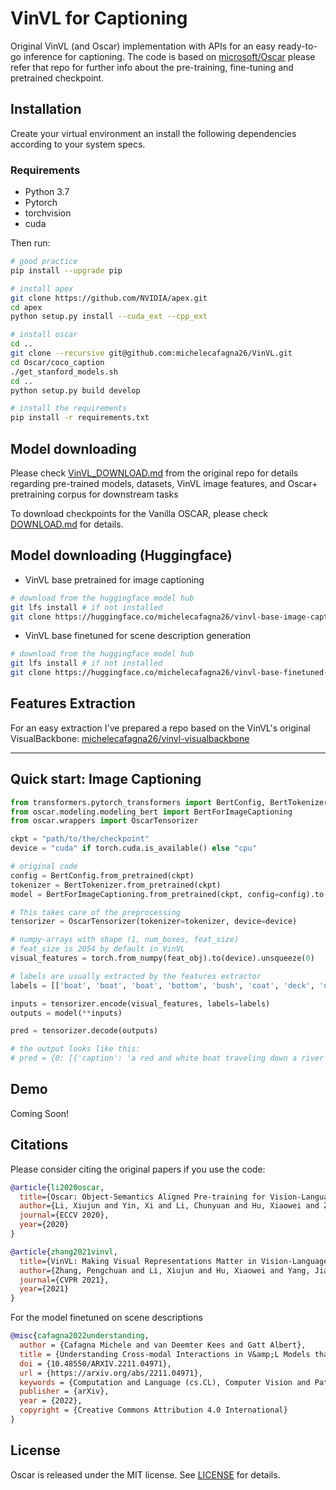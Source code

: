 # VinVL for Captioning
Original VinVL (and Oscar) implementation with APIs for an easy ready-to-go inference for captioning.
The code is based on [microsoft/Oscar](https://github.com/microsoft/Oscar) please refer that repo for further info about the pre-training, fine-tuning and pretrained checkpoint.

## Installation
Create your virtual environment an install the following dependencies according to your system specs.
### Requirements
- Python 3.7
- Pytorch
- torchvision
- cuda

Then run:
```bash
# good practice
pip install --upgrade pip

# install apex
git clone https://github.com/NVIDIA/apex.git
cd apex
python setup.py install --cuda_ext --cpp_ext

# install oscar
cd ..
git clone --recursive git@github.com:michelecafagna26/VinVL.git
cd Oscar/coco_caption
./get_stanford_models.sh
cd ..
python setup.py build develop

# install the requirements
pip install -r requirements.txt

```

## Model downloading 
Please check [VinVL_DOWNLOAD.md](https://github.com/microsoft/Oscar/blob/master/VinVL_DOWNLOAD.md) from the original repo for details regarding pre-trained models, datasets, VinVL image features, and Oscar+ pretraining corpus for downstream tasks 

To download checkpoints for the Vanilla OSCAR, please check [DOWNLOAD.md](https://github.com/microsoft/Oscar/blob/master/DOWNLOAD.md) for details.

## Model downloading (Huggingface)

- VinVL base pretrained for image captioning

```bash
# download from the huggingface model hub
git lfs install # if not installed
git clone https://huggingface.co/michelecafagna26/vinvl-base-image-captioning
```
- VinVL base finetuned for scene description generation

```bash
# download from the huggingface model hub
git lfs install # if not installed
git clone https://huggingface.co/michelecafagna26/vinvl-base-finetuned-hl-scenes-image-captioning
```


## Features Extraction

For an easy extraction I've prepared a repo based on the VinVL's original VisualBackbone: [michelecafagna26/vinvl-visualbackbone](https://github.com/michelecafagna26/vinvl-visualbackbone)

---
## Quick start: Image Captioning

```python
from transformers.pytorch_transformers import BertConfig, BertTokenizer
from oscar.modeling.modeling_bert import BertForImageCaptioning
from oscar.wrappers import OscarTensorizer

ckpt = "path/to/the/checkpoint"
device = "cuda" if torch.cuda.is_available() else "cpu"

# original code
config = BertConfig.from_pretrained(ckpt)
tokenizer = BertTokenizer.from_pretrained(ckpt)
model = BertForImageCaptioning.from_pretrained(ckpt, config=config).to(device)

# This takes care of the preprocessing
tensorizer = OscarTensorizer(tokenizer=tokenizer, device=device)

# numpy-arrays with shape (1, num_boxes, feat_size)
# feat_size is 2054 by default in VinVL
visual_features = torch.from_numpy(feat_obj).to(device).unsqueeze(0)

# labels are usually extracted by the features extractor
labels = [['boat', 'boat', 'boat', 'bottom', 'bush', 'coat', 'deck', 'deck', 'deck', 'dock', 'hair', 'jacket']]

inputs = tensorizer.encode(visual_features, labels=labels)
outputs = model(**inputs)

pred = tensorizer.decode(outputs)

# the output looks like this:
# pred = {0: [{'caption': 'a red and white boat traveling down a river next to a small boat.', 'conf': 0.7070220112800598]}
```
## Demo
Coming Soon!

## Citations
Please consider citing the original papers if you use the code:
```BibTeX
@article{li2020oscar,
  title={Oscar: Object-Semantics Aligned Pre-training for Vision-Language Tasks},
  author={Li, Xiujun and Yin, Xi and Li, Chunyuan and Hu, Xiaowei and Zhang, Pengchuan and Zhang, Lei and Wang, Lijuan and Hu, Houdong and Dong, Li and Wei, Furu and Choi, Yejin and Gao, Jianfeng},
  journal={ECCV 2020},
  year={2020}
}

@article{zhang2021vinvl,
  title={VinVL: Making Visual Representations Matter in Vision-Language Models},
  author={Zhang, Pengchuan and Li, Xiujun and Hu, Xiaowei and Yang, Jianwei and Zhang, Lei and Wang, Lijuan and Choi, Yejin and Gao, Jianfeng},
  journal={CVPR 2021},
  year={2021}
}
```

For the model finetuned on scene descriptions
```BibTeX
@misc{cafagna2022understanding,
  author = {Cafagna Michele and van Deemter Kees and Gatt Albert},
  title = {Understanding Cross-modal Interactions in V&amp;L Models that Generate Scene Descriptions},
  doi = {10.48550/ARXIV.2211.04971},
  url = {https://arxiv.org/abs/2211.04971},
  keywords = {Computation and Language (cs.CL), Computer Vision and Pattern Recognition (cs.CV), FOS: Computer and information sciences, FOS: Computer and information sciences},
  publisher = {arXiv},
  year = {2022},
  copyright = {Creative Commons Attribution 4.0 International}
}

```

## License
Oscar is released under the MIT license. See [LICENSE](LICENSE) for details. 
